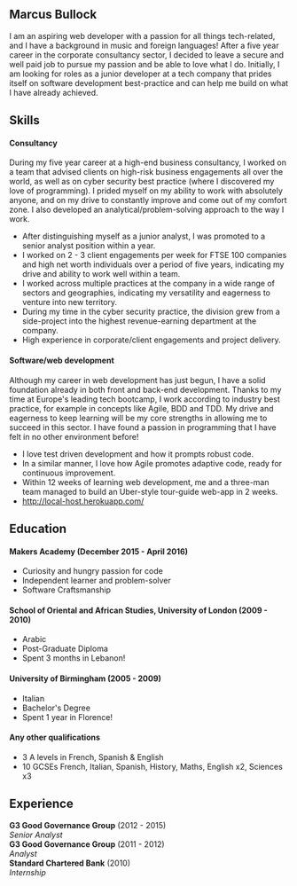 ## Marcus Bullock

I am an aspiring web developer with a passion for all things tech-related, and I have a background in music and foreign languages! After a five year career in the corporate consultancy sector, I decided to leave a secure and well paid job to pursue my passion and be able to love what I do. Initially, I am looking for roles as a junior developer at a tech company that prides itself on software development best-practice and can help me build on what I have already achieved.

## Skills

#### Consultancy

During my five year career at a high-end business consultancy, I worked on a team that advised clients on high-risk business engagements all over the world, as well as on cyber security best practice (where I discovered my love of programming). I prided myself on my ability to work with absolutely anyone, and on my drive to constantly improve and come out of my comfort zone. I also developed an analytical/problem-solving approach to the way I work.

- After distinguishing myself as a junior analyst, I was promoted to a senior analyst position within a year.
- I worked on 2 - 3 client engagements per week for FTSE 100 companies and high net worth individuals over a period of five years, indicating my drive and ability to work well within a team.
- I worked across multiple practices at the company in a wide range of sectors and geographies, indicating my versatility and eagerness to venture into new territory.
- During my time in the cyber security practice, the division grew from a side-project into the highest revenue-earning department at the company.
- High experience in corporate/client engagements and project delivery.

#### Software/web development

Although my career in web development has just begun, I have a solid foundation already in both front and back-end development. Thanks to my time at Europe's leading tech bootcamp, I work according to industry best practice, for example in concepts like Agile, BDD and TDD. My drive and eagerness to keep learning will be my core strengths in allowing me to succeed in this sector. I have found a passion in programming that I have felt in no other environment before!

- I love test driven development and how it prompts robust code.
- In a similar manner, I love how Agile promotes adaptive code, ready for continuous improvement.
- Within 12 weeks of learning web development, me and a three-man team managed to build an Uber-style tour-guide web-app in 2 weeks.
- http://local-host.herokuapp.com/


## Education

#### Makers Academy (December 2015 - April 2016)

- Curiosity and hungry passion for code
- Independent learner and problem-solver
- Software Craftsmanship

#### School of Oriental and African Studies, University of London (2009 - 2010)

- Arabic
- Post-Graduate Diploma
- Spent 3 months in Lebanon!

#### University of Birmingham (2005 - 2009)

- Italian
- Bachelor's Degree
- Spent 1 year in Florence!

#### Any other qualifications

- 3 A levels in French, Spanish & English
- 10 GCSEs French, Italian, Spanish, History, Maths, English x2, Sciences x3

## Experience

**G3 Good Governance Group** (2012 - 2015)    
*Senior Analyst*  
**G3 Good Governance Group** (2011 - 2012)   
*Analyst*  
**Standard Chartered Bank** (2010)   
*Internship*  
